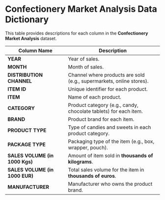 # Confectionery Market Analysis Data Dictionary  

This table provides descriptions for each column in the **Confectionery Market Analysis** dataset.  

| **Column Name** | **Description** |
|----------------|----------------|
| **YEAR** | Year of sales. |
| **MONTH** | Month of sales. |
| **DISTRIBUTION CHANNEL** | Channel where products are sold (e.g., supermarkets, online stores). |
| **ITEM ID** | Unique identifier for each product. |
| **ITEM** | Name of each product. |
| **CATEGORY** | Product category (e.g., candy, chocolate tablets) for each item. |
| **BRAND** | Product brand for each item. |
| **PRODUCT TYPE** | Type of candies and sweets in each product category. |
| **PACKAGE TYPE** | Packaging type of the item (e.g., box, wrapper, pouch). |
| **SALES VOLUME (in 1000 Kgs)** | Amount of item sold in **thousands of kilograms**. |
| **SALES VOLUME (in 1000 EUR)** | Total sales volume for the item in **thousands of euros**. |
| **MANUFACTURER** | Manufacturer who owns the product brand. |

